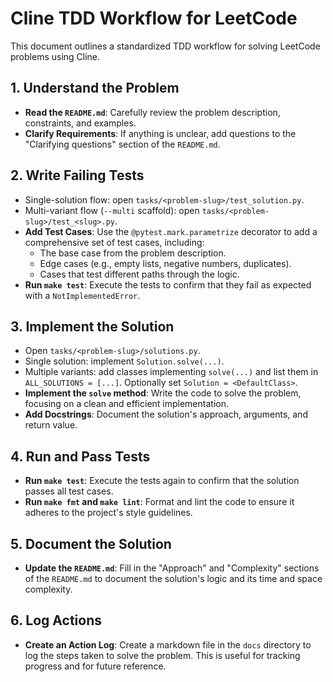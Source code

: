 # Cline TDD Workflow for LeetCode

This document outlines a standardized TDD workflow for solving LeetCode problems using Cline.

## 1. Understand the Problem

- **Read the `README.md`**: Carefully review the problem description, constraints, and examples.
- **Clarify Requirements**: If anything is unclear, add questions to the "Clarifying questions" section of the `README.md`.

## 2. Write Failing Tests

- Single-solution flow: open `tasks/<problem-slug>/test_solution.py`.
- Multi-variant flow (`--multi` scaffold): open `tasks/<problem-slug>/test_<slug>.py`.
- **Add Test Cases**: Use the `@pytest.mark.parametrize` decorator to add a comprehensive set of test cases, including:
    - The base case from the problem description.
    - Edge cases (e.g., empty lists, negative numbers, duplicates).
    - Cases that test different paths through the logic.
- **Run `make test`**: Execute the tests to confirm that they fail as expected with a `NotImplementedError`.

## 3. Implement the Solution

- Open `tasks/<problem-slug>/solutions.py`.
- Single solution: implement `Solution.solve(...)`.
- Multiple variants: add classes implementing `solve(...)` and list them in `ALL_SOLUTIONS = [...]`. Optionally set `Solution = <DefaultClass>`.
- **Implement the `solve` method**: Write the code to solve the problem, focusing on a clean and efficient implementation.
- **Add Docstrings**: Document the solution's approach, arguments, and return value.

## 4. Run and Pass Tests

- **Run `make test`**: Execute the tests again to confirm that the solution passes all test cases.
- **Run `make fmt` and `make lint`**: Format and lint the code to ensure it adheres to the project's style guidelines.

## 5. Document the Solution

- **Update the `README.md`**: Fill in the "Approach" and "Complexity" sections of the `README.md` to document the solution's logic and its time and space complexity.

## 6. Log Actions

- **Create an Action Log**: Create a markdown file in the `docs` directory to log the steps taken to solve the problem. This is useful for tracking progress and for future reference.
